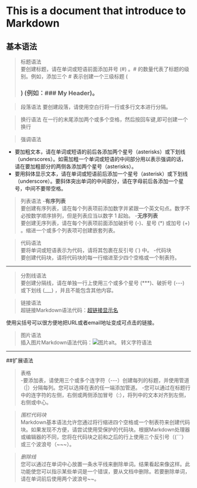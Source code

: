 # This is a document that introduce to Markdown 
## 基本语法
>标题语法   
>要创建标题，请在单词或短语前面添加井号 (#) 。# 的数量代表了标题的级别。例如，添加三个 # 表示创建一个三级标题 (<h3>) (例如：### My Header)。

>段落语法
>要创建段落，请使用空白行将一行或多行文本进行分隔。

>换行语法
>在一行的末尾添加两个或多个空格，然后按回车键,即可创建一个换行

>强调语法
+ 要加粗文本，请在单词或短语的前后各添加两个星号（asterisks）或下划线（underscores）。如需加粗一个单词或短语的中间部分用以表示强调的话，请在要加粗部分的两侧各添加两个星号（asterisks）。
+ 要用斜体显示文本，请在单词或短语前后添加一个星号（asterisk）或下划线（underscore）。要斜体突出单词的中间部分，请在字母前后各添加一个星号，中间不要带空格。

>列表语法
-**有序列表**      
要创建有序列表，请在每个列表项前添加数字并紧跟一个英文句点。数字不必按数学顺序排列，但是列表应当以数字 1 起始。
-**无序列表**    
要创建无序列表，请在每个列表项前面添加破折号 (-)、星号 (*) 或加号 (+) 。缩进一个或多个列表项可创建嵌套列表。

>代码语法     
要将单词或短语表示为代码，请将其包裹在反引号 (`) 中。
-代码块   
要创建代码块，请将代码块的每一行缩进至少四个空格或一个制表符。
----
>分割线语法   
要创建分隔线，请在单独一行上使用三个或多个星号 (***)、破折号 (---) 或下划线 (___) ，并且不能包含其他内容。

>链接语法     
超链接Markdown语法代码：[超链接显示名](超链接地址 "超链接title")

使用尖括号可以很方便地把URL或者email地址变成可点击的链接。

>图片语法    
插入图片Markdown语法代码：![图片alt](图片链接 "图片title")。
>转义字符语法
______
##扩展语法
>表格    
-要添加表，请使用三个或多个连字符（---）创建每列的标题，并使用管道（|）分隔每列。您可以选择在表的任一端添加管道。
-您可以通过在标题行中的连字符的左侧，右侧或两侧添加冒号（:），将列中的文本对齐到左侧，右侧或中心。

>*围栏代码块*    
Markdown基本语法允许您通过将行缩进四个空格或一个制表符来创建代码块。如果发现不方便，请尝试使用受保护的代码块。根据Markdown处理器或编辑器的不同，您将在代码块之前和之后的行上使用三个反引号（(```）或三个波浪号（~~~）。

>*删除线*     
您可以通过在单词中心放置一条水平线来删除单词。结果看起来像这样。此功能使您可以指示某些单词是一个错误，要从文档中删除。若要删除单词，请在单词前后使用两个波浪号~~。
